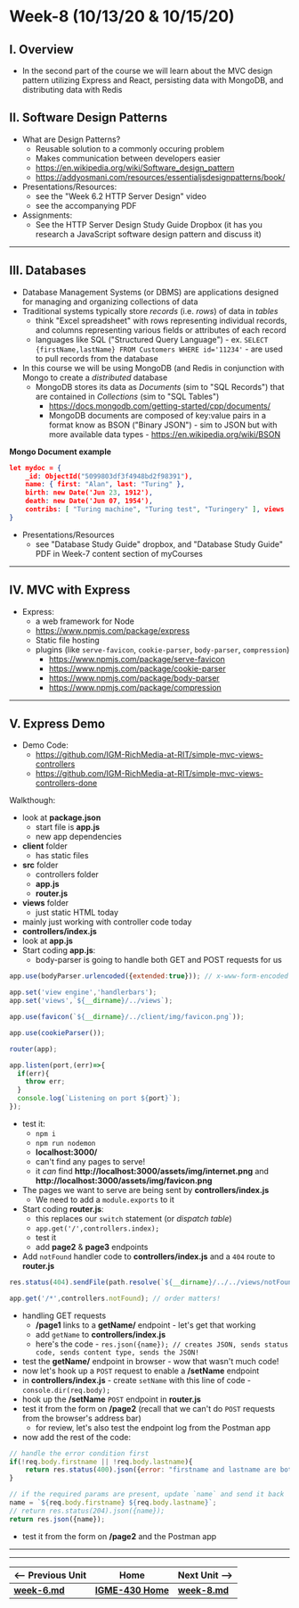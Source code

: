 # Week-8 (10/13/20 & 10/15/20)

## I. Overview 

- In the second part of the course we will learn about the MVC design pattern utilizing Express and React, persisting data with MongoDB, and distributing data with Redis

## II. Software Design Patterns

- What are Design Patterns?
  - Reusable solution to a commonly occuring problem
  - Makes communication between developers easier
  - https://en.wikipedia.org/wiki/Software_design_pattern
  - https://addyosmani.com/resources/essentialjsdesignpatterns/book/
- Presentations/Resources:
  - see the "Week 6.2 HTTP Server Design" video
  - see the accompanying PDF 
- Assignments:
  - See the HTTP Server Design Study Guide Dropbox (it has you research a JavaScript software design pattern and discuss it)

<hr>

## III. Databases
  - Database Management Systems (or DBMS) are applications designed for managing and organizing collections of data
  - Traditional systems typically store *records* (i.e. *rows*) of data in *tables*
    - think "Excel spreadsheet" with rows representing individual records, and columns representing various fields or attributes of each record
    - languages like SQL ("Structured Query Language") - ex. `SELECT {firstName,lastName} FROM Customers WHERE id='11234'` - are used to pull records from the database
  - In this course we will be using MongoDB (and Redis in conjunction with Mongo to create a *distributed* database
    - MongoDB stores its data as *Documents* (sim to "SQL Records") that are contained in *Collections* (sim to "SQL Tables")
      - https://docs.mongodb.com/getting-started/cpp/documents/
      - MongoDB documents are composed of key:value pairs in a format know as BSON ("Binary JSON") - sim to JSON but with more available data types - https://en.wikipedia.org/wiki/BSON
      
   **Mongo Document example**
 
```json
let mydoc = {
    _id: ObjectId("5099803df3f4948bd2f98391"),
    name: { first: "Alan", last: "Turing" },
    birth: new Date('Jun 23, 1912'),
    death: new Date('Jun 07, 1954'),
    contribs: [ "Turing machine", "Turing test", "Turingery" ], views : NumberLong(1250000)
}
```
 
- Presentations/Resources
  - see "Database Study Guide" dropbox, and "Database Study Guide" PDF in Week-7 content section of myCourses
 
<hr>

## IV. MVC with Express

- Express:
  - a web framework for Node
  - https://www.npmjs.com/package/express
  - Static file hosting
  - plugins (like `serve-favicon`, `cookie-parser`, `body-parser`, `compression`)
    - https://www.npmjs.com/package/serve-favicon
    - https://www.npmjs.com/package/cookie-parser
    - https://www.npmjs.com/package/body-parser
    - https://www.npmjs.com/package/compression
    
<hr>

## V. Express Demo
- Demo Code:
  - https://github.com/IGM-RichMedia-at-RIT/simple-mvc-views-controllers
  - https://github.com/IGM-RichMedia-at-RIT/simple-mvc-views-controllers-done

Walkthough:
- look at **package.json**
  - start file is **app.js**
  - new app dependencies
- **client** folder
  - has static files
- **src** folder
  - controllers folder
  - **app.js**
  - **router.js**
- **views** folder
  - just static HTML today
- mainly just working with controller code today
- **controllers/index.js**
- look at **app.js**
- Start coding **app.js**:
  - body-parser is going to handle both GET and POST requests for us
  
```js
app.use(bodyParser.urlencoded({extended:true})); // x-www-form-encoded & value=true&number=10

app.set('view engine','handlerbars');
app.set('views',`${__dirname}/../views`);

app.use(favicon(`${__dirname}/../client/img/favicon.png`));

app.use(cookieParser());

router(app);

app.listen(port,(err)=>{
  if(err){
    throw err;
  }
  console.log(`Listening on port ${port}`);
});
```

- test it:
  - `npm i`
  - `npm run nodemon`
  - **localhost:3000/**
  - can't find any pages to serve!
  - it *can* find **http://localhost:3000/assets/img/internet.png** and **http://localhost:3000/assets/img/favicon.png**
- The pages we want to serve are being sent by **controllers/index.js**
  - We need to add a `module.exports` to it
- Start coding **router.js**:
  - this replaces our `switch` statement (or *dispatch table*)
  - `app.get('/',controllers.index);`
  - test it
  - add **page2** & **page3** endpoints
- Add `notFound` handler code to **controllers/index.js** and a `404` route to **router.js**

```js
res.status(404).sendFile(path.resolve(`${__dirname}/../../views/notFound.html`));

app.get('/*',controllers.notFound); // order matters!
```
 
- handling GET requests
  - **/page1** links to a **getName/** endpoint - let's get that working
  - add `getName` to **controllers/index.js**
  - here's the code - `res.json({name}); // creates JSON, sends status code, sends content type, sends the JSON!`
- test the **getName/** endpoint in browser - wow that wasn't much code!
- now let's hook up a `POST` request to enable a **/setName** endpoint
- in **controllers/index.js** - create `setName` with this line of code - `console.dir(req.body);`
- hook up the **/setName** `POST` endpoint in **router.js** 
- test it from the form on **/page2** (recall that we can't do `POST` requests from the browser's address bar)
  - for review, let's also test the endpoint log from the Postman app
- now add the rest of the code:

```js
// handle the error condition first
if(!req.body.firstname || !req.body.lastname){
	return res.status(400).json({error: "firstname and lastname are both required", id:"badRquest"});
}

// if the required params are present, update `name` and send it back
name = `${req.body.firstname} ${req.body.lastname}`;
// return res.status(204).json({name});
return res.json({name});
```

- test it from the form on **/page2** and the Postman app  

 

<hr><hr>  

| <-- Previous Unit | Home | Next Unit -->
| --- | --- | --- 
| [**week-6.md**](week-6.md)  |  [**IGME-430 Home**](../README.md) | [**week-8.md**](week-8.md)

